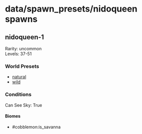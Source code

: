 # data/spawn_presets/nidoqueen spawns  
  
## nidoqueen-1  
Rarity: uncommon  
Levels: 37-51  
  
### World Presets  
* [natural](data/spawn_data/natural.md)  
* [wild](data/spawn_data/wild.md)  
  
### Conditions  
Can See Sky: True  
  
#### Biomes  
  * #cobblemon:is_savanna
  
